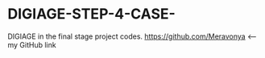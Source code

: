 # DIGIAGE-STEP-4-CASE-
DIGIAGE in the final stage project codes.
https://github.com/Meravonya  <-- my GitHub link
